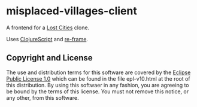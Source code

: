 # misplaced-villages-client

A frontend for a [Lost Cities](https://en.wikipedia.org/wiki/Lost_Cities) clone.

Uses [ClojureScript](https://clojurescript.org/) and [re-frame](https://github.com/Day8/re-frame).

## Copyright and License

The use and distribution terms for this software are covered by the
[Eclipse Public License 1.0] which can be found in the file
epl-v10.html at the root of this distribution. By using this softwaer
in any fashion, you are agreeing to be bound by the terms of this
license. You must not remove this notice, or any other, from this
software.

[Eclipse Public License 1.0]: http://opensource.org/licenses/eclipse-1.0.php
